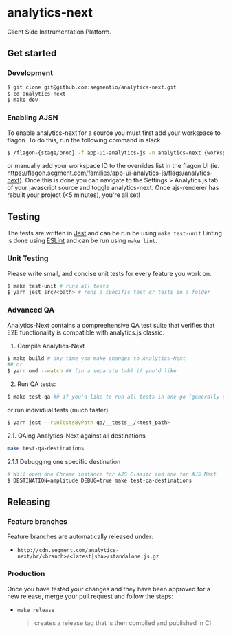 # analytics-next

Client Side Instrumentation Platform.

## Get started

### Development

```sh
$ git clone git@github.com:segmentio/analytics-next.git
$ cd analytics-next
$ make dev
```

### Enabling AJSN

To enable analytics-next for a source you must first add your workspace to flagon. To do this, run the following command in slack

```sh
$ /flagon-{stage/prod} -f app-ui-analytics-js -n analytics-next {workspaceID}
```

or manually add your workspace ID to the overrides list in the flagon UI (ie. https://flagon.segment.com/families/app-ui-analytics-js/flags/analytics-next).
Once this is done you can navigate to the Settings > Analytics.js tab of your javascript source and toggle analytics-next. Once ajs-renderer has rebuilt your project (<5 minutes), you're all set!

## Testing

The tests are written in [Jest](https://jestjs.io) and can be run be using `make test-unit`
Linting is done using [ESLint](https://github.com/typescript-eslint/typescript-eslint/) and can be run using `make lint`.

### Unit Testing

Please write small, and concise unit tests for every feature you work on.

```sh
$ make test-unit # runs all tests
$ yarn jest src/<path> # runs a specific test or tests in a folder
```

### Advanced QA

Analytics-Next contains a compreehensive QA test suite that verifies that E2E functionality is compatible with analytics.js classic.

1. Compile Analytics-Next

```sh
$ make build # any time you make changes to Analytics-Next
## or
$ yarn umd --watch ## (in a separate tab) if you'd like
```

2. Run QA tests:

```sh
$ make test-qa ## if you'd like to run all tests in one go (generally slower)
```

or run individual tests (much faster)

```sh
$ yarn jest --runTestsByPath qa/__tests__/<test_path>
```

2.1. QAing Analytics-Next against all destinations

```sh
make test-qa-destinations
```

2.1.1 Debugging one specific destination

```sh
# Will open one Chrome instance for AJS Classic and one for AJS Next
$ DESTINATION=amplitude DEBUG=true make test-qa-destinations
```

## Releasing

### Feature branches

Feature branches are automatically released under:

- `http://cdn.segment.com/analytics-next/br/<branch>/<latest|sha>/standalone.js.gz`

### Production

Once you have tested your changes and they have been approved for a new release, merge your pull request and follow the steps:

- `make release`
  > creates a release tag that is then compiled and published in CI
